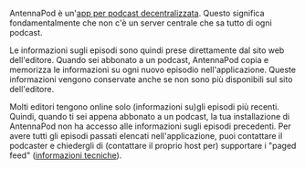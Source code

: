 AntennaPod è un'[app per podcast decentralizzata](/documentation/general/central-distributed). Questo significa fondamentalmente che non c'è un server centrale che sa tutto di ogni podcast.

Le informazioni sugli episodi sono quindi prese direttamente dal sito web dell'editore. Quando sei abbonato a un podcast, AntennaPod copia e memorizza le informazioni su ogni nuovo episodio nell'applicazione. Queste informazioni vengono conservate anche se non sono più disponibili sul sito dell'editore.

Molti editori tengono online solo (informazioni su)gli episodi più recenti. Quindi, quando ti sei appena abbonato a un podcast, la tua installazione di AntennaPod non ha accesso alle informazioni sugli episodi precedenti. Per avere tutti gli episodi passati elencati nell'applicazione, puoi contattare il podcaster e chiedergli di (contattare il proprio host per) supportare i "paged feed" ([informazioni tecniche](https://datatracker.ietf.org/doc/html/rfc5005#section-3)).
